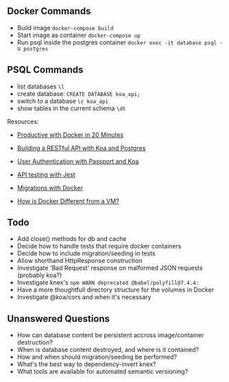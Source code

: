 ## Docker Commands
* Build image `docker-compose build`
* Start image as container `docker-compose up`
* Run psql inside the postgres container `docker exec -it database psql -U postgres`

## PSQL Commands
* list databases `\l`
* create database: `CREATE DATABASE koa_api;`
* switch to a database `\c koa_api`
* show tables in the current schema `\dt`

Resources:
* [Productive with Docker in 20 Minutes](https://engineering.circle.com/productive-with-docker-in-20-minutes-8997297a35bb)

* [Building a RESTful API with Koa and Postgres](http://mherman.org/blog/2017/08/23/building-a-restful-api-with-koa-and-postgres)

* [User Authentication with Passport and Koa](http://mherman.org/blog/2018/01/02/user-authentication-with-passport-and-koa)

* [API testing with Jest](https://hackernoon.com/api-testing-with-jest-d1ab74005c0a)

* [Migrations with Docker](https://stackoverflow.com/questions/33992867/how-do-you-perform-django-database-migrations-when-using-docker-compose)

* [How is Docker Different from a VM?](https://stackoverflow.com/questions/16047306/how-is-docker-different-from-a-virtual-machine?rq=1)

## Todo
* Add close() methods for db and cache
* Decide how to handle tests that require docker containers
* Decide how to include migration/seeding in tests
* Allow shorthand HttpResponse construction
* Investigate 'Bad Request' response on malformed JSON requests (probably koa?)
* Investigate knex's `npm WARN deprecated @babel/polyfill@7.4.4: `
* Have a more thoughtfull directory structure for the volumes in Docker
* Investigate @koa/cors and when it's necessary

## Unanswered Questions
* How can database content be persistent accross image/container destruction?
* When is database content destroyed, and where is it contained?
* How and when should migration/seeding be performed?
* What's the best way to dependency-invert knex?
* What tools are available for automated semantic versioning?

